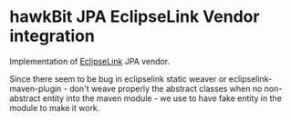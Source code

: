 # hawkBit JPA EclipseLink Vendor integration

Implementation of [EclipseLink](http://www.eclipse.org/eclipselink/) JPA vendor.

Since there seem to be bug in eclipselink static weaver or eclipselink-maven-plugin - don't weave properly the abstract classes when no non-abstract entity into the maven module - we use to have fake entity in the module to make it work.